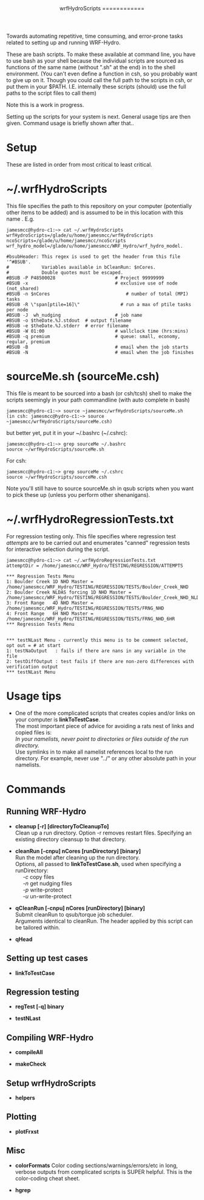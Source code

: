 <header>
wrfHydroScripts
============
</header>
<main>

Towards automating repetitive, time consuming, and error-prone tasks related to setting up and running WRF-Hydro.  

These are bash scripts. To make these available at command line, you have to use bash as your shell because the 
individual scripts are sourced as functions of the same name (without ".sh" at the end) in to the shell 
environment. (You can't even define a function in csh, so you probably want to give up on it. Though you could
call the full path to the scripts in csh, or put them in your $PATH. I.E. internally these scripts (should) use 
the full paths to the script files to call them)

Note this is a work in progress.  

Setting up the scripts for your system is next.  General usage tips are then given. Command usage is briefly shown after that.. 

# Setup
These are listed in order from most critical to least critical. 

# ~/.wrfHydroScripts            
This file specifies the path to this repository on your computer (potentially other items to be added) and is 
assumed to be in this location with this name . E.g. 

``` 
jamesmcc@hydro-c1:~> cat ~/.wrfHydroScripts  
wrfHydroScripts=/glade/u/home/jamesmcc/wrfHydroScripts
ncoScripts=/glade/u/home/jamesmcc/ncoScripts
wrf_hydro_model=/glade/u/home/jamesmcc/WRF_Hydro/wrf_hydro_model.

#bsubHeader: This regex is used to get the header from this file '^#BSUB'.
#            Variables available in bCleanRun: $nCores.
#            Double quotes must be escaped.
#BSUB -P P48500028                      # Project 99999999
#BSUB -x                                # exclusive use of node (not_shared)
#BSUB -n $nCores                            # number of total (MPI) tasks
#BSUB -R \"span[ptile=16]\"               # run a max of ptile tasks per node
#BSUB -J  wh_nudging                    # job name
#BSUB -o $theDate.%J.stdout  # output filename
#BSUB -e $theDate.%J.stderr  # error filename
#BSUB -W 01:00                          # wallclock time (hrs:mins)
#BSUB -q premium                        # queue: small, economy, regular, premium
#BSUB -B                                # email when the job starts
#BSUB -N                                # email when the job finishes
```
# sourceMe.sh (sourceMe.csh)
This file is meant to be sourced into a bash (or csh/tcsh) shell to make the scripts seemingly in your path commandline (with auto complete in bash) 

```
jamesmcc@hydro-c1:~> source ~jamesmcc/wrfHydroScripts/sourceMe.sh 
(in csh: jamesmcc@hydro-c1:~> source ~jamesmcc/wrfHydroScripts/sourceMe.csh)
```
but better yet, put it in your ~/.bashrc (~/.cshrc):

```
jamesmcc@hydro-c1:~> grep sourceMe ~/.bashrc  
source ~/wrfHydroScripts/sourceMe.sh  
```

For csh:
```
jamesmcc@hydro-c1:~> grep sourceMe ~/.cshrc  
source ~/wrfHydroScripts/sourceMe.csh  
```

Note you'll still have to source sourceMe.sh in qsub scripts when you want to pick these up (unless you perform other shenanigans). 

# ~/.wrfHydroRegressionTests.txt
For regression testing only. This file specifies where regression test _attempts_ are to be carried out and enumerates "canned" regression tests for
interactive selection during the script.

```
jamesmcc@hydro-c1:~> cat ~/.wrfHydroRegressionTests.txt  
attemptDir = /home/jamesmcc/WRF_Hydro/TESTING/REGRESSION/ATTEMPTS  
  
*** Regression Tests Menu  
1: Boulder Creek 1D NHD Master = /home/jamesmcc/WRF_Hydro/TESTING/REGRESSION/TESTS/Boulder_Creek_NHD  
2: Boulder Creek NLDAS forcing 1D NHD Master = /home/jamesmcc/WRF_Hydro/TESTING/REGRESSION/TESTS/Boulder_Creek_NHD_NLDAS  
3: Front Range   4D NHD Master = /home/jamesmcc/WRF_Hydro/TESTING/REGRESSION/TESTS/FRNG_NHD  
4: Front Range   6H NHD Master = /home/jamesmcc/WRF_Hydro/TESTING/REGRESSION/TESTS/FRNG_NHD_6HR  
*** Regression Tests Menu   
  
    
*** testNLast Menu - currently this menu is to be comment selected, opt out = # at start  
1: testNaOutput   : fails if there are nans in any variable in the file  
2: testDiffOutput : test fails if there are non-zero differences with verification output  
*** testNLast Menu  
```
# Usage tips

* One of the more complicated scripts that creates copies and/or links on your computer is __linkToTestCase__.   
  The most important piece of advice for avoiding a rats nest of links and copied files is:  
  _In your namelists, never point to directories or files outside of the run directory._   
  Use symlinks in to make all namelist references local to the run directory. For example, never use "../" or
  any other absolute path in your namelists. 


# Commands
## Running WRF-Hydro
* __cleanup [-r] [directoryToCleanupTo]__  
  Clean up a run directory. Option -r removes restart files. Specifying an existing directory cleansup to that directory.
  
* __cleanRun [-cnpu] nCores [runDirectory] [binary]__  
  Run the model after cleaning up the run directory.  
  Options, all passed to __linkToTestCase.sh__, used when specifying a runDirectory:  
  &nbsp;&nbsp;&nbsp;&nbsp;&nbsp;_-c_  copy files  
  &nbsp;&nbsp;&nbsp;&nbsp;&nbsp;_-n_  get nudging files  
  &nbsp;&nbsp;&nbsp;&nbsp;&nbsp;_-p_  write-protect  
  &nbsp;&nbsp;&nbsp;&nbsp;&nbsp;_-u_  un-write-protect
  
* __qCleanRun [-cnpu] nCores [runDirectory] [binary]__  
  Submit cleanRun to qsub/torque job scheduler.  
  Arguments identical to cleanRun. The header applied by this script can be tailored within. 
  
* __qHead__
  
## Setting up test cases
* __linkToTestCase__

## Regression testing
* __regTest [-q] binary__

* __testNLast__

## Compiling WRF-Hydro
* __compileAll__

* __makeCheck__

## Setup wrfHydroScripts
* __helpers__

## Plotting 
* __plotFrxst__


## Misc
* __colorFormats__
Color coding sections/warnings/errors/etc in long, verbose outputs from complicated scripts is SUPER helpful. This is 
the color-coding cheat sheet.

* __hgrep__







</main>
